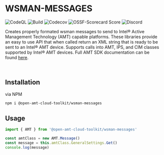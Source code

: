 # WSMAN-MESSAGES

![CodeQL](https://img.shields.io/github/actions/workflow/status/open-amt-cloud-toolkit/wsman-messages/codeql-analysis.yml?style=for-the-badge&label=CodeQL)
![Build](https://img.shields.io/github/actions/workflow/status/open-amt-cloud-toolkit/wsman-messages/node.js.yml?style=for-the-badge)
![Codecov](https://img.shields.io/codecov/c/github/open-amt-cloud-toolkit/wsman-messages?style=for-the-badge)
![OSSF-Scorecard Score](https://img.shields.io/ossf-scorecard/github.com/open-amt-cloud-toolkit/wsman-messages?style=for-the-badge&label=OSSF%20Score)
![Discord](https://img.shields.io/discord/1063200098680582154?style=for-the-badge&label=Discord)

Creates properly formated wsman messages to send to Intel&reg; Active Management Technology (AMT) capable platforms.  These libraries provide an easy to use API that when called return an XML string that is ready to be sent to an Intel&reg; AMT device.  Supports calls into AMT, IPS, and CIM classes supported by Intel&reg; AMT devices.  Full AMT SDK documentation can be found [here](https://software.intel.com/sites/manageability/AMT_Implementation_and_Reference_Guide/default.htm). 

<br>

## Installation
via NPM

``` bash
npm i @open-amt-cloud-toolkit/wsman-messages
```

## Usage
``` typescript
import { AMT } from '@open-amt-cloud-toolkit/wsman-messages'

const amtClass = new AMT.Message()
const message = this.amtClass.GeneralSettings.Get()
console.log(message)
```
